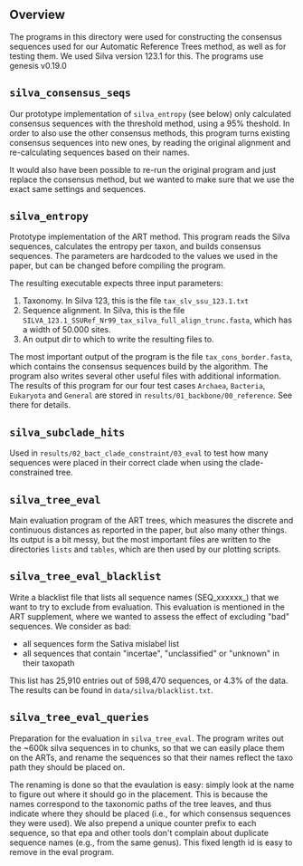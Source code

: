 Overview
-------------------------

The programs in this directory were used for constructing 
the consensus sequences used for our Automatic Reference Trees method,
as well as for testing them. We used Silva version 123.1 for this.
The programs use genesis v0.19.0

`silva_consensus_seqs`
-------------------------

Our prototype implementation of `silva_entropy` (see below) only calculated
consensus sequences with the threshold method, using a 95% theshold.
In order to also use the other consensus methods, this program turns existing
consensus sequences into new ones, by reading the original alignment and
re-calculating sequences based on their names.

It would also have been possible to re-run the original program and just
replace the consensus method, but we wanted to make sure that we use the exact
same settings and sequences.

`silva_entropy`
-------------------------

Prototype implementation of the ART method.
This program reads the Silva sequences, calculates the entropy per taxon,
and builds consensus sequences. The parameters are hardcoded to the values
we used in the paper, but can be changed before compiling the program.

The resulting executable expects three input parameters:

 1. Taxonomy. In Silva 123, this is the file `tax_slv_ssu_123.1.txt`
 2. Sequence alignment. In Silva, this is the file 
    `SILVA_123.1_SSURef_Nr99_tax_silva_full_align_trunc.fasta`,
    which has a width of 50.000 sites.
 3. An output dir to which to write the resulting files to.
 
The most important output of the program is the file `tax_cons_border.fasta`,
which contains the consensus sequences build by the algorithm.
The program also writes several other useful files with additional information.
The results of this program for our four test cases
`Archaea`, `Bacteria`, `Eukaryota` and `General` are stored in 
`results/01_backbone/00_reference`. See there for details.

`silva_subclade_hits`
-------------------------

Used in `results/02_bact_clade_constraint/03_eval` to test how many sequences
were placed in their correct clade when using the clade-constrained tree.

`silva_tree_eval`
-------------------------

Main evaluation program of the ART trees, which measures the discrete and continuous
distances as reported in the paper, but also many other things.
Its output is a bit messy, but the most important files are written to the
directories `lists` and `tables`, which are then used by our plotting scripts.

`silva_tree_eval_blacklist`
-------------------------

Write a blacklist file that lists all sequence names (SEQ_xxxxxx_) 
that we want to try to exclude from evaluation.
This evaluation is mentioned in the ART supplement, where we wanted to assess
the effect of excluding "bad" sequences. We consider as bad:

 * all sequences form the Sativa mislabel list
 * all sequences that contain "incertae", "unclassified" or "unknown" in their taxopath

This list has 25,910 entries out of 598,470 sequences, or 4.3% of the data.
The results can be found in `data/silva/blacklist.txt`.

`silva_tree_eval_queries`
-------------------------

Preparation for the evaluation in `silva_tree_eval`.
The program writes out the ~600k silva sequences in to chunks, so that we can easily place 
them on the ARTs, and rename the sequences so that their names 
reflect the taxo path they should be placed on.

The renaming is done so that the evaulation is easy: simply look at the name to figure out where
it should go in the placement. This is because the names correspond to the taxonomic paths
of the tree leaves, and thus indicate where they should be placed (i.e., for which consensus
sequences they were used).
We also prepend a unique counter prefix to each sequence, so that
epa and other tools don't complain about duplicate sequence names (e.g., from the same genus).
This fixed length id is easy to remove in the eval program.
